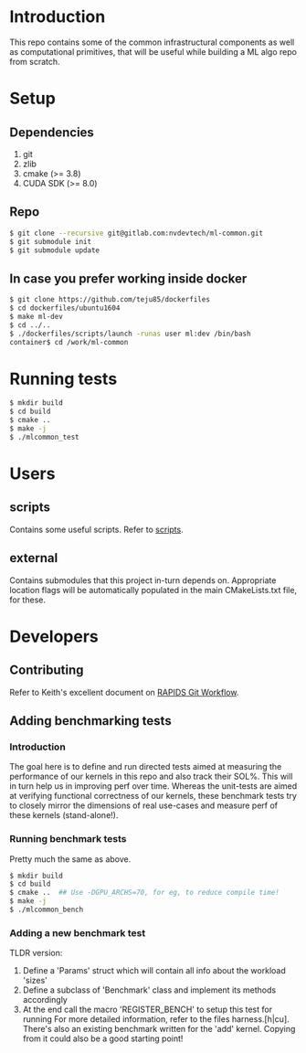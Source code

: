 # Introduction
This repo contains some of the common infrastructural components as well as
computational primitives, that will be useful while building a ML algo repo from
scratch.

# Setup
## Dependencies
1. git
2. zlib
3. cmake (>= 3.8)
4. CUDA SDK (>= 8.0)

## Repo
```bash
$ git clone --recursive git@gitlab.com:nvdevtech/ml-common.git
$ git submodule init
$ git submodule update
```

## In case you prefer working inside docker
```bash
$ git clone https://github.com/teju85/dockerfiles
$ cd dockerfiles/ubuntu1604
$ make ml-dev
$ cd ../..
$ ./dockerfiles/scripts/launch -runas user ml:dev /bin/bash
container$ cd /work/ml-common
```

# Running tests
```bash
$ mkdir build
$ cd build
$ cmake ..
$ make -j
$ ./mlcommon_test
```

# Users
## scripts
Contains some useful scripts. Refer to [scripts](scripts/README.md).

## external
Contains submodules that this project in-turn depends on. Appropriate location flags
will be automatically populated in the main CMakeLists.txt file, for these.

# Developers
## Contributing
Refer to Keith's excellent document on
[RAPIDS Git Workflow](https://docs.google.com/document/d/1oWUT8tdADaVxSVuvwtUfWtI0rLeKW80SX-Vnxgqq6ZQ/edit).

## Adding benchmarking tests
### Introduction
The goal here is to define and run directed tests aimed at measuring the performance
of our kernels in this repo and also track their SOL%. This will in turn help us in
improving perf over time. Whereas the unit-tests are aimed at verifying functional
correctness of our kernels, these benchmark tests try to closely mirror the
dimensions of real use-cases and measure perf of these kernels (stand-alone!).

### Running benchmark tests
Pretty much the same as above.
```bash
$ mkdir build
$ cd build
$ cmake ..  ## Use -DGPU_ARCHS=70, for eg, to reduce compile time!
$ make -j
$ ./mlcommon_bench
```

### Adding a new benchmark test
TLDR version:
1. Define a 'Params' struct which will contain all info about the workload 'sizes'
2. Define a subclass of 'Benchmark' class and implement its methods accordingly
3. At the end call the macro 'REGISTER_BENCH' to setup this test for running
For more detailed information, refer to the files harness.[h|cu]. There's also
an existing benchmark written for the 'add' kernel. Copying from it could also
be a good starting point!
